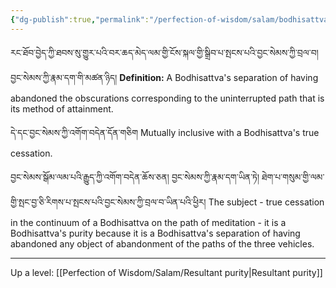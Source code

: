 ```yaml
---
{"dg-publish":true,"permalink":"/perfection-of-wisdom/salam/bodhisattvas-purity/"}
---
```


རང་ཐོབ་བྱེད་ཀྱི་ཐབས་སུ་གྱུར་པའི་བར་ཆད་མེད་ལམ་གྱི་ངོས་སྐལ་གྱི་སྒྲིབ་པ་སྤངས་པའི་བྱང་སེམས་ཀྱི་བྲལ་བ། བྱང་སེམས་ཀྱི་རྣམ་དག་གི་མཚན་ཉིད།
**Definition:** A Bodhisattva's separation of having abandoned the obscurations corresponding to the uninterrupted path that is its method of attainment. 

དེ་དང་བྱང་སེམས་ཀྱི་འགོག་བདེན་དོན་གཅིག
Mutually inclusive with a Bodhisattva's true cessation. 

བྱང་སེམས་སྒོམ་ལམ་པའི་རྒྱུད་ཀྱི་འགོག་བདེན་ཆོས་ཅན། བྱང་སེམས་ཀྱི་རྣམ་དག་ཡིན་ཏེ།
ཐེག་པ་གསུམ་གྱི་ལམ་གྱི་སྤང་བྱ་ཅི་རིགས་པ་སྤངས་པའི་བྱང་སེམས་ཀྱི་བྲལ་བ་ཡིན་པའི་ཕྱིར།
The subject - true cessation in the continuum of a Bodhisattva on the path of meditation - it is a Bodhisattva's purity because it is a Bodhisattva's separation of having abandoned any object of abandonment of the paths of the three vehicles.

---
Up a level: [[Perfection of Wisdom/Salam/Resultant purity\|Resultant purity]]